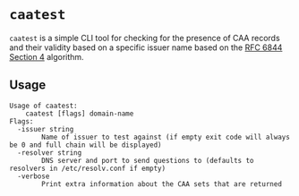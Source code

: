 # `caatest`

`caatest` is a simple CLI tool for checking for the presence of CAA records and their validity based on a specific issuer name based on the [RFC 6844 Section 4](https://tools.ietf.org/html/rfc6844#section-4) algorithm.

## Usage

```
Usage of caatest:
	caatest [flags] domain-name
Flags:
  -issuer string
    	Name of issuer to test against (if empty exit code will always be 0 and full chain will be displayed)
  -resolver string
    	DNS server and port to send questions to (defaults to resolvers in /etc/resolv.conf if empty)
  -verbose
    	Print extra information about the CAA sets that are returned
```
